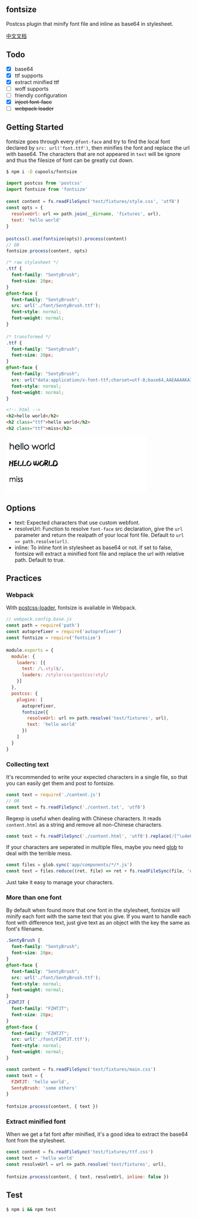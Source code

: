 ## fontsize

Postcss plugin that minify font file and inline as base64 in stylesheet.

[中文文档][]

## Todo

- [x] base64
- [x] ttf supports
- [x] extract minified ttf
- [ ] woff supports
- [ ] friendly configuration
- [x] <s>inject font-face</s>
- [ ] <s>webpack loader</s>

## Getting Started

fontsize goes through every `@font-face` and try to find the local font declared by `src: url('font.ttf')`, then minifies the font and replace the url with base64. The characters that are not appeared in `text` will be ignore and thus the filesize of font can be greatly cut down.

```bash
$ npm i -D cupools/fontsize
```

```js
import postcss from 'postcss'
import fontsize from 'fontsize'

const content = fs.readFileSync('test/fixtures/style.css', 'utf8')
const opts = {
  resolveUrl: url => path.join(__dirname, 'fixtures', url),
  text: 'hello world'
}

postcss().use(fontsize(opts)).process(content)
// OR
fontsize.process(content, opts)
```

```css
/* raw stylesheet */
.ttf {
  font-family: "SentyBrush";
  font-size: 20px;
}
@font-face {
  font-family: "SentyBrush";
  src: url('./font/SentyBrush.ttf');
  font-style: normal;
  font-weight: normal;
}

/* transformed */
.ttf {
  font-family: "SentyBrush";
  font-size: 20px;
}
@font-face {
  font-family: "SentyBrush";
  src: url("data:application/x-font-ttf;charset=utf-8;base64,AAEAAAAKAIAAAwAgT1MvMkHQFusAAACsAAA...");
  font-style: normal;
  font-weight: normal;
}
```

```html
<!-- html -->
<h2>hello world</h2>
<h2 class="ttf">hello world</h2>
<h2 class="ttf">miss</h2>
```

![example](docs/example.png)

## Options

- text: Expected characters that use custom webfont.
- resolveUrl: Function to resolve `font-face` src declaration, give the `url` parameter and return the realpath of your local font file. Default to `url => path.resolve(url)`.
- inline: To inline font in stylesheet as base64 or not. If set to false, fontsize will extract a minified font file and replace the url with relative path. Default to true.

## Practices

### Webpack

With [postcss-loader][], fontsize is avaliable in Webpack.

```js
// webpack.config.base.js
const path = require('path')
const autoprefixer = require('autoprefixer')
const fontsize = require('fontsize')

module.exports = {
  module: {
    loaders: [{
      test: /\.styl$/,
      loaders: /style!css!postcss!styl/
    }]
  },
  postcss: {
    plugins: [
      autoprefixer,
      fontsize({
        resolveUrl: url => path.resolve('test/fixtures', url),
        text: 'hello world'
      })
    ]
  }
}
```

### Collecting text

It's recommended to write your expected characters in a single file, so that you can easily get them and post to fontsize.

```js
const text = require('./content.js')
// OR
const text = fs.readFileSync('./content.txt', 'utf8')
```

Regexp is useful when dealing with Chinese characters. It reads `content.html` as a string and remove all non-Chinese characters.

```js
const text = fs.readFileSync('./content.html', 'utf8').replace(/[^\u4e00-\u9fa5]/g, '')
```

If your characters are seperated in multiple files, maybe you need [glob][] to deal with the terrible mess.

```js
const files = glob.sync('app/components/*/*.js')
const text = files.reduce((ret, file) => ret + fs.readFileSync(file, 'utf8'), '')
```

Just take it easy to manage your characters.

### More than one font

By default when found more that one font in the stylesheet, fontsize will minify each font with the same text that you give. If you want to handle each font with difference text, just give text as an object with the key the same as font's filename.

```css
.SentyBrush {
  font-family: "SentyBrush";
  font-size: 20px;
}
@font-face {
  font-family: "SentyBrush";
  src: url('./font/SentyBrush.ttf');
  font-style: normal;
  font-weight: normal;
}
.FZHTJT {
  font-family: "FZHTJT";
  font-size: 20px;
}
@font-face {
  font-family: "FZHTJT";
  src: url('./font/FZHTJT.ttf');
  font-style: normal;
  font-weight: normal;
}
```

```js
const content = fs.readFileSync('test/fixtures/main.css')
const text = {
  FZHTJT: 'hello world',
  SentyBrush: 'some others'
}

fontsize.process(content, { text })
```

### Extract minified font
When we get a fat font after minified, it's a good idea to extract the base64 font from the stylesheet.

```js
const content = fs.readFileSync('test/fixtures/ttf.css')
const text = 'hello world'
const resolveUrl = url => path.resolve('test/fixtures', url),

fontsize.process(content, { text, resolveUrl, inline: false })
```

## Test

```bash
$ npm i && npm test
```


[postcss-loader]: https://github.com/postcss/postcss-loader
[glob]: https://github.com/isaacs/node-glob
[中文文档]: README.ZH-CN.md

